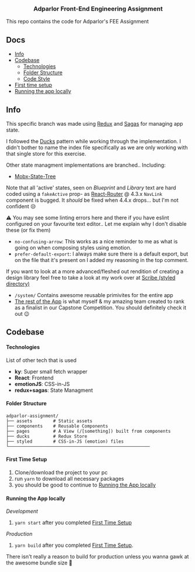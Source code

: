 <div align="center">

  ### Adparlor Front-End Engineering Assignment

</div>

This repo contains the code for Adparlor's FEE Assignment

## Docs
- [Info](#Info)
- [Codebase](#codebase)
  - [Technologies](#technologies)
  - [Folder Structure](#folder-structure)
  - [Code Style](#code-style)
- [First time setup](#first-time-setup)
- [Running the app locally](#running-the-app-locally)

## Info
This specific branch was made using [Redux](https://github.com/reduxjs/redux) and [Sagas](https://github.com/redux-saga/redux-saga) for managing app state.

I followed the [Ducks](https://github.com/erikras/ducks-modular-redux) pattern while working through the implementation. I didn't bother to name the index file specifically as we are only working with that single store for this exercise.

Other state managment implementations are branched.. Including:
- [Mobx-State-Tree](https://github.com/kysley/adparlor-assignment/tree/master)

Note that all 'active' states, seen on _Blueprint_ and _Library_ text are hard coded using a `fakeActive` prop- as [React-Router](https://github.com/ReactTraining/react-router) @ 4.3.x `NavLink` component is bugged.
It *should* be fixed when 4.4.x drops... but I'm not confident :unamused:

:warning: You may see some linting errors here and there if you have eslint configured on your favourite text editor.. Let me explain why I don't disable these (or fix them)
- `no-confusing-arrow`: This works as a nice reminder to me as what is going on when composing styles using emotion.
- `prefer-default-export`: I always make sure there is a default export, but on the file that it's present on I added my reasoning in the top comment.

If you want to look at a more advanced/fleshed out rendition of creating a design library feel free to take a look at my work over at [Scribe (styled directory)](https://github.com/withscribe/scribe/tree/next/src/styled)
- `/system/` Contains awesome reusable primivites for the entire app
- [The rest of the App](https://github.com/withscribe/scribe) is what myself & my amazing team created to rank as a finalist in our Capstone Competition. You should definitely check it out :wink:

## Codebase

#### Technologies

List of other tech that is used
- **ky**: Super small fetch wrapper
- **React**: Frontend
- **emotionJS**: CSS-in-JS
- **redux+sagas**: State Managment


#### Folder Structure
```
adparlor-assignment/
├── assets        # Static assets
├── components    # Reusable Components
├── pages         # A View (/[something]) built from components
├── ducks         # Redux Store
├── styled        # CSS-in-JS (emotion) files
└──────────────────────────────────────────────────────
```

#### First Time Setup
1. Clone/download the project to your pc
2. run `yarn` to download all necessary packages
3. you should be good to continue to [Running the App locally](#running-the-app-locally)

#### Running the App locally
_Development_
1. `yarn start` after you completed [First Time Setup](#first-time-setup)

_Production_
1. `yarn build` after you completed [First Time Setup](#first-time-setup).

There isn't really a reason to build for production unless you wanna gawk at the awesome bundle size :tada:
